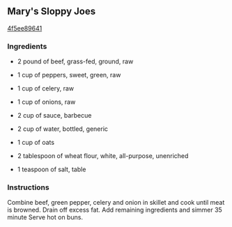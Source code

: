 ## Mary's Sloppy Joes

[4f5ee89641](http://www.food.com/recipe/marys-sloppy-joes-213999)

### Ingredients

 - 2 pound of beef, grass-fed, ground, raw

 - 1 cup of peppers, sweet, green, raw

 - 1 cup of celery, raw

 - 1 cup of onions, raw

 - 2 cup of sauce, barbecue

 - 2 cup of water, bottled, generic

 - 1 cup of oats

 - 2 tablespoon of wheat flour, white, all-purpose, unenriched

 - 1 teaspoon of salt, table

### Instructions

Combine beef, green pepper, celery and onion in skillet and cook until meat is browned. Drain off excess fat. Add remaining ingredients and simmer 35 minute Serve hot on buns.